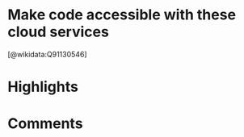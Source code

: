 
Make code accessible with these cloud services
==============================================
  
  [@wikidata:Q91130546]  

# Highlights

# Comments
